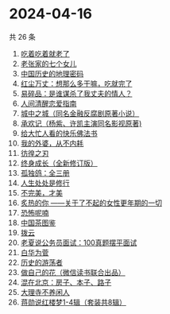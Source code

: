 # 2024-04-16

共 26 条

<!-- BEGIN WEREAD -->
<!-- 最后更新时间 2024-04-16 11:01:05 +0800 -->
1. [吃着吃着就老了](https://weread.qq.com/web/bookDetail/a0b32400813ab8babg0111ca)
1. [老张家的七个女儿](https://weread.qq.com/web/bookDetail/12332100813ab8b6cg0155cf)
1. [中国历史的地理密码](https://weread.qq.com/web/bookDetail/94f32730813ab859cg017e26)
1. [红尘万丈：想那么多干嘛，吃就完了](https://weread.qq.com/web/bookDetail/b3732fb0813ab8b8ag013c5d)
1. [易碎品：是谁谋杀了我丈夫的情人？](https://weread.qq.com/web/bookDetail/82032500813ab8bacg016238)
1. [人间清醒恋爱指南](https://weread.qq.com/web/bookDetail/15332d10813ab8a39g01765d)
1. [城中之城（同名金融反腐剧原著小说）](https://weread.qq.com/web/bookDetail/0fc32ea0813ab6c13g012065)
1. [承欢记（杨紫、许凯主演同名影视原著)](https://weread.qq.com/web/bookDetail/8b932de0813ab8b8dg015172)
1. [给大忙人看的快乐佛法书](https://weread.qq.com/web/bookDetail/92b32b00813ab8ba3g016193)
1. [我的外婆，从不内耗](https://weread.qq.com/web/bookDetail/1b732f30813ab8b37g0121a2)
1. [彷徨之刃](https://weread.qq.com/web/bookDetail/e44327d05c7edee44530f9e)
1. [终身成长（全新修订版）](https://weread.qq.com/web/bookDetail/b0e327605df8bab0e873984)
1. [孤独鸽：全三册](https://weread.qq.com/web/bookDetail/4a532660813ab8815g019117)
1. [人生处处是修行](https://weread.qq.com/web/bookDetail/00932850720799b2009c8cc)
1. [不完美，才美](https://weread.qq.com/web/bookDetail/0f8327a05ccfbd0f8552c12)
1. [炙热的你 ——关于了不起的女性更年期的一切](https://weread.qq.com/web/bookDetail/f5432f40813ab7c54g01906d)
1. [恐怖呢喃](https://weread.qq.com/web/bookDetail/d5532980813ab8b31g0147b0)
1. [中国茶图鉴](https://weread.qq.com/web/bookDetail/b2a327d0727ccd5fb2a8e20)
1. [拨云](https://weread.qq.com/web/bookDetail/ae6328c0813ab8b0dg01582a)
1. [老夏说公务员面试：100真题摆平面试](https://weread.qq.com/web/bookDetail/e5832a40813ab7181g011041)
1. [白华为菅](https://weread.qq.com/web/bookDetail/35232bf0725be585352f412)
1. [历史的游荡者](https://weread.qq.com/web/bookDetail/26b32b30813ab8b6eg01227d)
1. [做自己的花（微信读书联合出品）](https://weread.qq.com/web/bookDetail/6d532fa0813ab8562g019bca)
1. [混在北京：房子、本子、路子](https://weread.qq.com/web/bookDetail/98732f40813ab8a79g0150b6)
1. [大理寺不养闲人](https://weread.qq.com/web/bookDetail/e9432d60813ab8b39g010085)
1. [蒋勋说红楼梦1-4辑（套装共8辑）](https://weread.qq.com/web/bookDetail/27632a207165bb05276e811)
<!-- END WEREAD -->